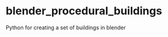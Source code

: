 blender_procedural_buildings
============================

Python for creating a set of buildings in blender